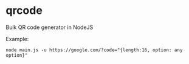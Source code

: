# qrcode

Bulk QR code generator in NodeJS

Example:

```
node main.js -u https://google.com/?code="{length:16, option: any option}"
```
